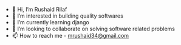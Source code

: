 - 👋 Hi, I’m Rushaid Rilaf
- 👀 I’m interested in building quality softwares
- 🌱 I’m currently learning django
- 💞️ I’m looking to collaborate on solving software related problems
- 📫 How to reach me - mrushaid34@gmail.com

<!---
rushaidDTS/rushaidDTS is a ✨ special ✨ repository because its `README.md` (this file) appears on your GitHub profile.
You can click the Preview link to take a look at your changes.
--->
